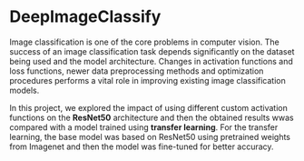 # DeepImageClassify
Image classification is one of the core problems in computer vision. The success of an image classification task depends significantly on the dataset being used and the model architecture. Changes in activation functions
and loss functions, newer data preprocessing methods and optimization procedures performs a vital role in improving existing image classification models. 

In this project, we explored the impact of using different custom activation functions on the **ResNet50** architecture and then the obtained results wwas compared with a model trained using **transfer learning**. 
For the transfer learning, the base model was based on ResNet50 using pretrained weights from Imagenet and then the model was fine-tuned for better accuracy.
